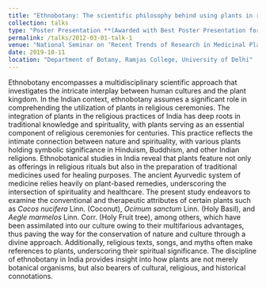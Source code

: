 ```yaml
---
title: "Ethnobotany: The scientific philosophy behind using plants in religious ceremonies in India"
collection: talks
type: "Poster Presentation **(Awarded with Best Poster Presentation for Students)**"
permalink: /talks/2012-03-01-talk-1
venue: "National Seminar on ‘Recent Trends of Research in Medicinal Plants and Applied Sciences’"
date: 2019-10-11
location: "Department of Botany, Ramjas College, University of Delhi"
---
```

Ethnobotany encompasses a multidisciplinary scientific approach that investigates the intricate interplay between human cultures and the plant kingdom. In the Indian context, ethnobotany assumes a significant role in comprehending the utilization of plants in religious ceremonies. The integration of plants in the religious practices of India has deep roots in traditional knowledge and spirituality, with plants serving as an essential component of religious ceremonies for centuries. This practice reflects the intimate connection between nature and spirituality, with various plants holding symbolic significance in Hinduism, Buddhism, and other Indian religions. Ethnobotanical studies in India reveal that plants feature not only as offerings in religious rituals but also in the preparation of traditional medicines used for healing purposes. The ancient Ayurvedic system of medicine relies heavily on plant-based remedies, underscoring the intersection of spirituality and healthcare. The present study endeavors to examine the conventional and therapeutic attributes of certain plants such as _Cocos nucifera_ Linn. (Coconut), _Ocimum sanctum_ Linn. (Holy Basil), and _Aegle marmelos_ Linn. Corr. (Holy Fruit tree), among others, which have been assimilated into our culture owing to their multifarious advantages, thus paving the way for the conservation of nature and culture through a divine approach. Additionally, religious texts, songs, and myths often make references to plants, underscoring their spiritual significance. The discipline of ethnobotany in India provides insight into how plants are not merely botanical organisms, but also bearers of cultural, religious, and historical connotations.
